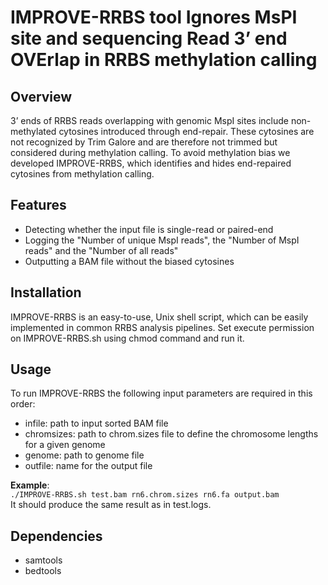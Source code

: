 # IMPROVE-RRBS tool Ignores MsPI site and sequencing Read 3’ end OVErlap in RRBS methylation calling

## Overview
3’ ends of RRBS reads overlapping with genomic MspI sites include non-methylated cytosines introduced through end-repair. These cytosines are not recognized by Trim Galore and are therefore not trimmed but considered during methylation calling. To avoid methylation bias we developed IMPROVE-RRBS, which identifies and hides end-repaired cytosines from methylation calling.

## Features
- Detecting whether the input file is single-read or paired-end
- Logging the "Number of unique MspI reads", the "Number of MspI reads" and the "Number of all reads"
- Outputting a BAM file without the biased cytosines

## Installation
IMPROVE-RRBS is an easy-to-use, Unix shell script, which can be easily implemented in common RRBS analysis pipelines.
Set execute permission on IMPROVE-RRBS.sh using chmod command and run it.

## Usage
To run IMPROVE-RRBS the following input parameters are required in this order:
- infile: path to input sorted BAM file
- chromsizes: path to chrom.sizes file to define the chromosome lengths for a given genome
- genome: path to genome file
- outfile: name for the output file

**Example**:<br />
`./IMPROVE-RRBS.sh test.bam rn6.chrom.sizes rn6.fa output.bam`<br />
It should produce the same result as in test.logs.

## Dependencies
- samtools
- bedtools
